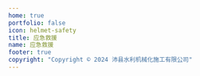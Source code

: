 ```yaml
---
home: true
portfolio: false
icon: helmet-safety
title: 应急救援
name: 应急救援
footer: true
copyright: "Copyright © 2024 沛县水利机械化施工有限公司"
---
```


<PDF url="//theme-hope-assets.vuejs.press/files/sample.pdf"/>